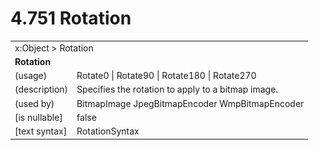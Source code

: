 <html dir="LTR" xmlns:mshelp="http://msdn.microsoft.com/mshelp" xmlns:ddue="http://ddue.schemas.microsoft.com/authoring/2003/5" xmlns:xlink="http://www.w3.org/1999/xlink" xmlns:tool="http://www.microsoft.com/tooltip">

<body>
 <input type="hidden" id="userDataCache" class="userDataStyle">
 <input type="hidden" id="hiddenScrollOffset">
 <img id="dropDownImage" style="display:none; height:0; width:0;" src="../local/drpdown.gif">
 <img id="dropDownHoverImage" style="display:none; height:0; width:0;" src="../local/drpdown_orange.gif">
 <img id="collapseImage" style="display:none; height:0; width:0;" src="../local/collapse.gif">
 <img id="expandImage" style="display:none; height:0; width:0;" src="../local/exp.gif">
 <img id="collapseAllImage" style="display:none; height:0; width:0;" src="../local/collall.gif">
 <img id="expandAllImage" style="display:none; height:0; width:0;" src="../local/expall.gif">
 <img id="copyImage" style="display:none; height:0; width:0;" src="../local/copycode.gif">
 <img id="copyHoverImage" style="display:none; height:0; width:0;" src="../local/copycodeHighlight.gif">
 <div id="header"><h1 class="heading">4.751 Rotation</h1></div>

 <div id="mainSection">
 <div id="mainBody">
 <div id="allHistory" class="saveHistory" onsave="saveAll()" onload="loadAll()"></div>
 <p xmlns:wsd="http://wsdev.schemas.microsoft.com/authoring/2008/2" xmlns:msxsl="urn:schemas-microsoft-com:xslt" xmlns:script="urn:script" xmlns:build="urn:build">
 </p>
 <div id="sectionSection0" class="section" name="collapseableSection">
 <content xmlns="http://ddue.schemas.microsoft.com/authoring/2003/5" xmlns:wsd="http://wsdev.schemas.microsoft.com/authoring/2008/2" xmlns:msxsl="urn:schemas-microsoft-com:xslt" xmlns:script="urn:script" xmlns:build="urn:build">
 </content>
 </div>
 <div id="sectionSection1" class="section" name="collapseableSection">
 <content xmlns="http://ddue.schemas.microsoft.com/authoring/2003/5" xmlns:wsd="http://wsdev.schemas.microsoft.com/authoring/2008/2" xmlns:msxsl="urn:schemas-microsoft-com:xslt" xmlns:script="urn:script" xmlns:build="urn:build">
 <table class="ProtocolAuthoredTable" xmlns="">
 <tr><td colspan="2">
<mshelp:link keywords="c0d383e4-fcdb-4546-a06b-81c262fe2a5e" tabindex="0">x:Object</mshelp:link> &gt; <mshelp:link keywords="322ca87c-2de7-44e2-80d5-1a206b379f1b" tabindex="0">Rotation</mshelp:link> </td>
 </tr>
 <tr><td colspan="2">
 <b>Rotation</b> </td>
 </tr>
 <tr><td><div class="indent0">(usage)</div></td>
 <td><mshelp:link keywords="defffa1d-64af-48e7-a7d2-b5b23b45ff7a" tabindex="0">Rotate0</mshelp:link> | <mshelp:link keywords="defffa1d-64af-48e7-a7d2-b5b23b45ff7a" tabindex="0">Rotate90</mshelp:link> | <mshelp:link keywords="defffa1d-64af-48e7-a7d2-b5b23b45ff7a" tabindex="0">Rotate180</mshelp:link> | <mshelp:link keywords="defffa1d-64af-48e7-a7d2-b5b23b45ff7a" tabindex="0">Rotate270</mshelp:link></td>
 </tr>
 <tr><td><div class="indent0">(description)</div></td>
 <td>Specifies the rotation to apply to a bitmap image.</td>
 </tr>
 <tr><td><div class="indent0">(used by)</div></td>
 <td><mshelp:link keywords="2a5be661-cb0f-4cb2-b08d-db2174130624" tabindex="0">BitmapImage</mshelp:link> <mshelp:link keywords="5d24374a-6d64-46a7-b736-a8c5fd7e566f" tabindex="0">JpegBitmapEncoder</mshelp:link> <mshelp:link keywords="3124e6fb-6a97-4677-9fd5-7601a32f7214" tabindex="0">WmpBitmapEncoder</mshelp:link></td>
 </tr>
 <tr><td><div class="indent0">[is nullable]</div></td>
 <td>false</td>
 </tr>
 <tr><td><div class="indent0">[text syntax]</div></td>
 <td><mshelp:link keywords="defffa1d-64af-48e7-a7d2-b5b23b45ff7a" tabindex="0">RotationSyntax</mshelp:link></td>
 </tr>
</table>
 </content>
 </div>
 <!--[if gte IE 5]>
 <tool:tip element="languageFilterToolTip" avoidmouse="false"/>
 <![endif]-->
 </div>
 <a name="feedback"></a><span></span>
 </div>
</body></html>
